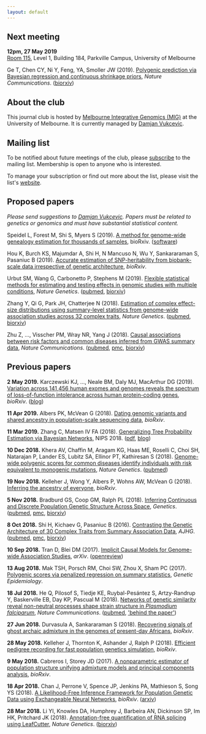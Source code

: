 ```yaml
---
layout: default
---
```



## Next meeting

**12pm, 27 May 2019**  
[Room 115](https://maps.unimelb.edu.au/point?poi=661677), Level 1,
Building 184, Parkville Campus, University of Melbourne

Ge T, Chen CY, Ni Y, Feng, YA, Smoller JW (2019).  [Polygenic prediction via
Bayesian regression and continuous shrinkage
priors](http://dx.doi.org/10.1038/s41467-019-09718-5), *Nature Communications*.
([biorxiv](https://doi.org/10.1101/416859))


## About the club

This journal club is hosted by [Melbourne Integrative Genomics
(MIG)](http://research.unimelb.edu.au/integrative-genomics) at the University
of Melbourne.  It is currently managed by [Damjan
Vukcevic](http://research.unimelb.edu.au/integrative-genomics/research/statistical-genetics-vukcevic).


## Mailing list

To be notified about future meetings of the club, please
[subscribe](https://lists.unimelb.edu.au/subscribe/statgen) to the mailing
list.  Membership is open to anyone who is interested.

To manage your subscription or find out more about the list, please visit the
list's [website](https://lists.unimelb.edu.au/info/statgen).


## Proposed papers

*Please send suggestions to
[Damjan Vukcevic](mailto:damjan.vukcevic@unimelb.edu.au).
Papers must be related to genetics or genomics and must have substantial
statistical content.*


Speidel L, Forest M, Shi S, Myers S (2019). [A method for genome-wide genealogy
estimation for thousands of samples](https://doi.org/10.1101/550558), bioRxiv.
([software](https://myersgroup.github.io/relate/))

Hou K, Burch KS, Majumdar A, Shi H, N Mancuso N, Wu Y, Sankararaman S, Pasaniuc
B (2019).  [Accurate estimation of SNP-heritability from biobank-scale data
irrespective of genetic architecture](https://doi.org/10.1101/526855),
*bioRxiv*.

Urbut SM, Wang G, Carbonetto P, Stephens M (2019).  [Flexible statistical
methods for estimating and testing effects in genomic studies with multiple
conditions](https://doi.org/10.1038/s41588-018-0268-8), *Nature Genetics*.
([pubmed](https://www.ncbi.nlm.nih.gov/pubmed/30478440),
[biorxiv](https://doi.org/10.1101/096552))

Zhang Y, Qi G, Park JH, Chatterjee N (2018).  [Estimation of complex
effect-size distributions using summary-level statistics from genome-wide
association studies across 32 complex
traits](https://doi.org/10.1038/s41588-018-0193-x), *Nature Genetics*.
([pubmed](https://www.ncbi.nlm.nih.gov/pubmed/30104760),
[biorxiv](https://doi.org/10.1101/175406))

Zhu Z, ...,  Visscher PM, Wray NR, Yang J (2018).  [Causal associations between
risk factors and common diseases inferred from GWAS summary
data](https://doi.org/10.1038/s41467-017-02317-2), *Nature Communications*.
([pubmed](https://www.ncbi.nlm.nih.gov/pubmed/29335400),
[pmc](https://www.ncbi.nlm.nih.gov/pmc/articles/PMC5768719/),
[biorxiv](https://doi.org/10.1101/168674))


## Previous papers

**2 May 2019.**  Karczewski KJ, ..., Neale BM, Daly MJ, MacArthur DG (2019).
[Variation across 141,456 human exomes and genomes reveals the spectrum of
loss-of-function intolerance across human protein-coding
genes](https://doi.org/10.1101/531210), *bioRxiv*.
([blog](http://www.cureffi.org/2019/01/28/using-human-lof-variants-to-evaluate-drug-targets/))

**11 Apr 2019.**  Albers PK, McVean G (2018).  [Dating genomic variants and
shared ancestry in population-scale sequencing
data](https://doi.org/10.1101/416610), *bioRxiv*.

**11 Mar 2019.**  Zhang C, Matsen IV FA (2018).  [Generalizing Tree Probability Estimation via Bayesian Networks](https://papers.nips.cc/paper/7418-generalizing-tree-probability-estimation-via-bayesian-networks), NIPS 2018. ([pdf](https://papers.nips.cc/paper/7418-generalizing-tree-probability-estimation-via-bayesian-networks.pdf), [blog](https://matsen.fredhutch.org/general/2018/12/05/sbn.html))

**10 Dec 2018.**  Khera AV, Chaffin M, Aragam KG, Haas ME, Roselli C, Choi SH,
Natarajan P, Lander ES, Lubitz SA, Ellinor PT, Kathiresan S (2018).
[Genome-wide polygenic scores for common diseases identify individuals with
risk equivalent to monogenic
mutations](https://doi.org/10.1038/s41588-018-0183-z), *Nature Genetics*.
([pubmed](https://www.ncbi.nlm.nih.gov/pubmed/30104762))

**19 Nov 2018.**  Kelleher J, Wong Y, Albers P, Wohns AW, McVean G (2018).
[Inferring the ancestry of everyone](https://doi.org/10.1101/458067),
*bioRxiv*.

**5 Nov 2018.**  Bradburd GS, Coop GM, Ralph PL (2018).  [Inferring Continuous
and Discrete Population Genetic Structure Across
Space](https://doi.org/10.1534/genetics.118.301333), *Genetics*.
([pubmed](https://www.ncbi.nlm.nih.gov/pubmed/30026187),
[pmc](https://www.ncbi.nlm.nih.gov/pmc/articles/PMC6116973/),
[biorxiv](https://doi.org/10.1101/189688))

**8 Oct 2018.**  Shi H, Kichaev G, Pasaniuc B (2016).  [Contrasting the Genetic
Architecture of 30 Complex Traits from Summary Association
Data](https://doi.org/10.1016/j.ajhg.2016.05.013), *AJHG*.
([pubmed](https://www.ncbi.nlm.nih.gov/pubmed/27346688),
[pmc](https://www.ncbi.nlm.nih.gov/pmc/articles/PMC5005444/),
[biorxiv](https://doi.org/10.1101/035907))

**10 Sep 2018.**  Tran D, Blei DM (2017).  [Implicit Causal Models for
Genome-wide Association Studies](https://arxiv.org/abs/1710.10742), *arXiv*.
([openreview](https://openreview.net/forum?id=SyELrEeAb))

**13 Aug 2018.**  Mak TSH, Porsch RM, Choi SW, Zhou X, Sham PC (2017).
[Polygenic scores via penalized regression on summary
statistics](https://doi.org/10.1002/gepi.22050), *Genetic Epidemiology*.

**18 Jul 2018.**  He Q, Pilosof S, Tiedje KE, Ruybal-Pesántez S, Artzy-Randrup
Y, Baskerville EB, Day KP, Pascual M (2018).  [Networks of genetic similarity
reveal non-neutral processes shape strain structure in *Plasmodium
falciparum*](https://doi.org/10.1038/s41467-018-04219-3), *Nature
Communications*. ([pubmed](https://www.ncbi.nlm.nih.gov/pubmed/29739937),
['behind the
paper'](https://naturemicrobiologycommunity.nature.com/users/108152-qixin-he/posts/32988-why-a-diverse-approach-is-needed-to-tackle-a-hyperdiverse-malaria-antigen-system))

**27 Jun 2018.**  Durvasula A, Sankararaman S (2018).  [Recovering signals of
ghost archaic admixture in the genomes of present-day
Africans](https://doi.org/10.1101/285734), *bioRxiv*.

**28 May 2018.**  Kelleher J, Thornton K, Ashander J, Ralph P (2018).
[Efficient pedigree recording for fast population genetics
simulation](https://doi.org/10.1101/248500), *bioRxiv*.

**9 May 2018.**  Cabreros I, Storey JD (2017).  [A nonparametric estimator of
population structure unifying admixture models and principal components
analysis](https://doi.org/10.1101/240812), *bioRxiv*.

**18 Apr 2018.**  Chan J, Perrone V, Spence JP, Jenkins PA, Mathieson S, Song
YS (2018).  [A Likelihood-Free Inference Framework for Population Genetic Data
using Exchangeable Neural Networks](https://doi.org/10.1101/267211 ),
*bioRxiv*. ([arxiv](https://arxiv.org/abs/1802.06153))

**28 Mar 2018.**  Li YI, Knowles DA, Humphrey J, Barbeira AN, Dickinson SP, Im
HK, Pritchard JK (2018).  [Annotation-free quantification of RNA splicing using
LeafCutter](https://dx.doi.org/10.1038/s41588-017-0004-9), *Nature Genetics*.
([biorxiv](https://doi.org/10.1101/044107))
